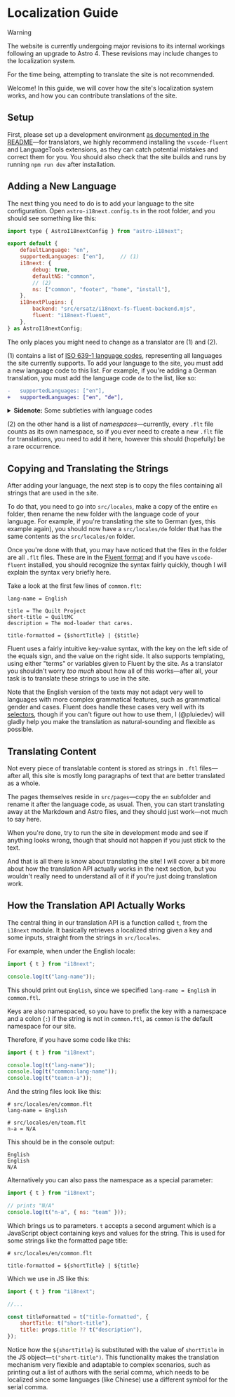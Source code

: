 # Localization Guide

> [!WARNING]
> The website is currently undergoing major revisions to its internal workings following an upgrade to Astro 4. These revisions may include changes to the localization system.
>
> For the time being, attempting to translate the site is not recommended.

Welcome! In this guide, we will cover how the site's localization system works, and how you can contribute translations of the site.

## Setup

First, please set up a development environment [as documented in the README](README.md#contributing)—for translators, we highly recommend installing the `vscode-fluent` and LanguageTools extensions, as they can catch potential mistakes and correct them for you.
You should also check that the site builds and runs by running `npm run dev` after installation.

## Adding a New Language

The next thing you need to do is to add your language to the site configuration.
Open `astro-i18next.config.ts` in the root folder, and you should see something like this:
```js
import type { AstroI18nextConfig } from "astro-i18next";

export default {
	defaultLanguage: "en",
	supportedLanguages: ["en"],		// (1)
	i18next: {
		debug: true,
		defaultNS: "common",
		// (2)
		ns: ["common", "footer", "home", "install"],
	},
	i18nextPlugins: {
		backend: "src/ersatz/i18next-fs-fluent-backend.mjs",
		fluent: "i18next-fluent",
	},
} as AstroI18nextConfig;
```

The only places you might need to change as a translator are (1) and (2).

(1) contains a list of [ISO 639-1 language codes](https://en.wikipedia.org/wiki/List_of_ISO_639-1_codes), representing all languages the site currently supports.
To add your language to the site, you must add a new language code to this list.
For example, if you're adding a German translation, you must add the language code `de` to the list, like so:
```diff
-	supportedLanguages: ["en"],
+	supportedLanguages: ["en", "de"],
```

<details>

<summary><strong>Sidenote:</strong> Some subtleties with language codes</summary>

Note that `i18next`, the translation API we are using, mandates that a "macrolanguage code" must be added before "microlanguage codes" can be added. What I mean by that is, say you're translating the site to Simplified Chinese, which has the language code of `zh_CN`. (Or more technically, `zh-Hans`.) You **must** have `zh` added as a language code first.

This can be annoying for cases like Simplified vs. Traditional Chinese where there's not really an unbiased "universal" Chinese translation that's fitting for the `zh` language code. We will try to mitigate this in the future should issues arise, but as of now it is something translators simply have to keep in their mind.

</details>

(2) on the other hand is a list of *namespaces*—currently, every `.flt` file counts as its own namespace, so if you ever need to create a new `.flt` file for translations, you need to add it here, however this should (hopefully) be a rare occurrence.

## Copying and Translating the Strings

After adding your language, the next step is to copy the files containing all strings that are used in the site.

To do that, you need to go into `src/locales`, make a copy of the entire `en` folder, then rename the new folder with the language code of your language.
For example, if you're translating the site to German (yes, this example again), you should now have a `src/locales/de` folder that has the same contents as the `src/locales/en` folder.

Once you're done with that, you may have noticed that the files in the folder are all `.flt` files. These are in the [Fluent format](https://projectfluent.org) and if you have `vscode-fluent` installed, you should recognize the syntax fairly quickly, though I will explain the syntax very briefly here.

Take a look at the first few lines of `common.flt`:
```flt
lang-name = English

title = The Quilt Project
short-title = QuiltMC
description = The mod-loader that cares.

title-formatted = {$shortTitle} | {$title}
```

Fluent uses a fairly intuitive key-value syntax, with the key on the left side of the equals sign, and the value on the right side.
It also supports templating, using either "terms" or variables given to Fluent by the site. As a translator you shouldn't worry *too much* about how all of this works—after all, your task is to translate these strings to use in the site.

Note that the English version of the texts may not adapt very well to languages with more complex grammatical features, such as grammatical gender and cases. Fluent does handle these cases very well with its [selectors](https://projectfluent.org/fluent/guide/selectors.html), though if you can't figure out how to use them, I (@pluiedev) will gladly help you make the translation as natural-sounding and flexible as possible.

## Translating Content

Not every piece of translatable content is stored as strings in `.ftl` files—after all, this site is mostly long paragraphs of text that are better translated as a whole.

The pages themselves reside in `src/pages`—copy the `en` subfolder and rename it after the language code, as usual. Then, you can start translating away at the Markdown and Astro files, and they should just work—not much to say here.

When you're done, try to run the site in development mode and see if anything looks wrong, though that should not happen if you just stick to the text.

And that is all there is know about translating the site! I will cover a bit more about how the translation API actually works in the next section, but you wouldn't really need to understand all of it if you're just doing translation work.

## How the Translation API Actually Works

The central thing in our translation API is a function called `t`, from the `i18next` module. It basically retrieves a localized string given a key and some inputs, straight from the strings in `src/locales`.

For example, when under the English locale:
```js
import { t } from "i18next";

console.log(t("lang-name"));
```
This should print out `English`, since we specified `lang-name = English` in `common.ftl`.

Keys are also namespaced, so you have to prefix the key with a namespace and a colon (`:`) if the string is not in `common.ftl`, as `common` is the default namespace for our site.

Therefore, if you have some code like this:
```js
import { t } from "i18next";

console.log(t("lang-name"));
console.log(t("common:lang-name"));
console.log(t("team:n-a"));
```
And the string files look like this:
```flt
# src/locales/en/common.flt
lang-name = English
```
```flt
# src/locales/en/team.flt
n-a = N/A
```
This should be in the console output:
```
English
English
N/A
```

Alternatively you can also pass the namespace as a special parameter:
```js
import { t } from "i18next";

// prints "N/A"
console.log(t("n-a", { ns: "team" }));
```

Which brings us to parameters. `t` accepts a second argument which is a JavaScript object containing keys and values for the string. This is used for some strings like the formatted page title:
```flt
# src/locales/en/common.flt

title-formatted = ${shortTitle} | ${title}
```

Which we use in JS like this:
```js
import { t } from "i18next";

//...

const titleFormatted = t("title-formatted", {
	shortTitle: t("short-title"),
	title: props.title ?? t("description"),
});
```

Notice how the `${shortTitle}` is substituted with the value of `shortTitle` in the JS object—`t("short-title")`. This functionality makes the translation mechanism very flexible and adaptable to complex scenarios, such as printing out a list of authors with the serial comma, which needs to be localized since some languages (like Chinese) use a different symbol for the serial comma.
